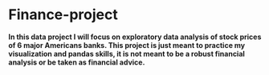 # Finance-project
**In this data project I will focus on exploratory data analysis of stock prices of 6 major Americans banks. This project is just meant to practice my visualization and pandas skills, it is not meant to be a robust financial analysis or be taken as financial advice.**
